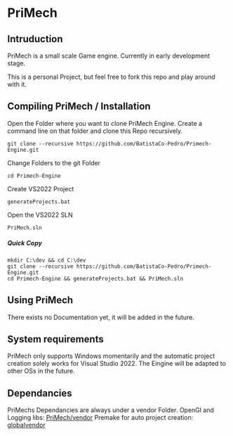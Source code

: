 # PriMech

## Intruduction

PriMech is a small scale Game engine.
Currently in early development stage.

This is a personal Project, but feel free to fork this repo and play around with it.

## Compiling PriMech / Installation

Open the Folder where you want to clone PriMech Engine.
Create a command line on that folder and clone this Repo recursively.
```console 
git clone --recursive https://github.com/BatistaCo-Pedro/Primech-Engine.git
```

Change Folders to the git Folder
```console 
cd Primech-Engine
```

Create VS2022 Project
```console 
generateProjects.bat
```

Open the VS2022 SLN
```console 
PriMech.sln
```

##### Quick Copy
```console 
mkdir C:\dev && cd C:\dev
git clone --recursive https://github.com/BatistaCo-Pedro/Primech-Engine.git
cd Primech-Engine && generateProjects.bat && PriMech.sln
```

## Using PriMech

There exists no Documentation yet, it will be added in the future.

## System requirements

PriMech only supports Windows momentarily and the automatic project creation solely works for Visual Studio 2022. 
The Eingine will be adapted to other OSs in the future.

## Dependancies

PriMechs Dependancies are always under a vendor Folder.
OpenGl and Logging libs: [PriMech/vendor](https://github.com/BatistaCo-Pedro/Primech-Engine/tree/master/PriMech/vendor)
Premake for auto project creation: [globalvendor](https://github.com/BatistaCo-Pedro/Primech-Engine/tree/master/globalVendor)

